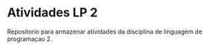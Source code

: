 # Atividades LP 2
Repositorio para armazenar atividades da disciplina de linguagem de programaçao 2.
